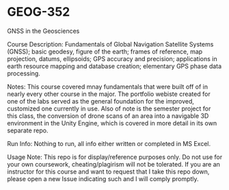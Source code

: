 # GEOG-352
GNSS in the Geosciences

Course Description: Fundamentals of Global Navigation Satellite Systems (GNSS); basic geodesy, figure of the earth; frames of reference, map projection, datums, ellipsoids; GPS accuracy and precision; applications in earth resource mapping and database creation; elementary GPS phase data processing. 

Notes: This course covered mnay fundamentals that were built off of in nearly every other course in the major. The portfolio webiste created for one of the labs served as the general foundation for the improved, customized one currently in use. Also of note is the semester project for this class, the conversion of drone scans of an area into a navigable 3D environment in the Unity Engine, which is covered in more detail in its own separate repo. 

Run Info: Nothing to run, all info either written or completed in MS Excel.

Usage Note: This repo is for display/reference purposes only. Do not use for your own coursework, cheating/plagirism will not be tolerated. If you are an instructor for this course and want to request that I take this repo down, please open a new Issue indicating such and I will comply promptly.
